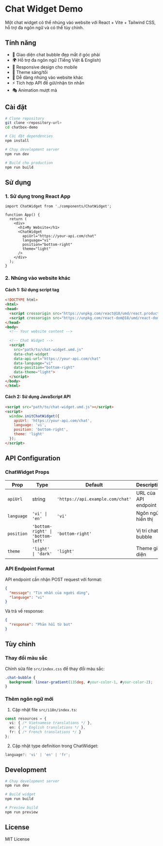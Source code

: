 # Chat Widget Demo

Một chat widget có thể nhúng vào website với React + Vite + Tailwind CSS, hỗ trợ đa ngôn ngữ và có thể tùy chỉnh.

## Tính năng

- 🎨 Giao diện chat bubble đẹp mắt ở góc phải
- 🌍 Hỗ trợ đa ngôn ngữ (Tiếng Việt & English)
- 📱 Responsive design cho mobile
- 🎨 Theme sáng/tối
- 🔌 Dễ dàng nhúng vào website khác
- ⚡ Tích hợp API để gửi/nhận tin nhắn
- 🎭 Animation mượt mà

## Cài đặt

```bash
# Clone repository
git clone <repository-url>
cd chatbox-demo

# Cài đặt dependencies
npm install

# Chạy development server
npm run dev

# Build cho production
npm run build
```

## Sử dụng

### 1. Sử dụng trong React App

```tsx
import ChatWidget from './components/ChatWidget';

function App() {
  return (
    <div>
      <h1>My Website</h1>
      <ChatWidget 
        apiUrl="https://your-api.com/chat"
        language="vi"
        position="bottom-right"
        theme="light"
      />
    </div>
  );
}
```

### 2. Nhúng vào website khác

#### Cách 1: Sử dụng script tag

```html
<!DOCTYPE html>
<html>
<head>
  <script crossorigin src="https://unpkg.com/react@18/umd/react.production.min.js"></script>
  <script crossorigin src="https://unpkg.com/react-dom@18/umd/react-dom.production.min.js"></script>
</head>
<body>
  <!-- Your website content -->
  
  <!-- Chat Widget -->
  <script 
    src="path/to/chat-widget.umd.js"
    data-chat-widget
    data-api-url="https://your-api.com/chat"
    data-language="vi"
    data-position="bottom-right"
    data-theme="light">
  </script>
</body>
</html>
```

#### Cách 2: Sử dụng JavaScript API

```html
<script src="path/to/chat-widget.umd.js"></script>
<script>
  window.initChatWidget({
    apiUrl: 'https://your-api.com/chat',
    language: 'vi',
    position: 'bottom-right',
    theme: 'light'
  });
</script>
```

## API Configuration

### ChatWidget Props

| Prop | Type | Default | Description |
|------|------|---------|-------------|
| `apiUrl` | string | `'https://api.example.com/chat'` | URL của API endpoint |
| `language` | `'vi' \| 'en'` | `'vi'` | Ngôn ngữ hiển thị |
| `position` | `'bottom-right' \| 'bottom-left'` | `'bottom-right'` | Vị trí chat bubble |
| `theme` | `'light' \| 'dark'` | `'light'` | Theme giao diện |

### API Endpoint Format

API endpoint cần nhận POST request với format:

```json
{
  "message": "Tin nhắn của người dùng",
  "language": "vi"
}
```

Và trả về response:

```json
{
  "response": "Phản hồi từ bot"
}
```

## Tùy chỉnh

### Thay đổi màu sắc

Chỉnh sửa file `src/index.css` để thay đổi màu sắc:

```css
.chat-bubble {
  background: linear-gradient(135deg, #your-color-1, #your-color-2);
}
```

### Thêm ngôn ngữ mới

1. Cập nhật file `src/i18n/index.ts`:

```typescript
const resources = {
  vi: { /* Vietnamese translations */ },
  en: { /* English translations */ },
  fr: { /* French translations */ }
};
```

2. Cập nhật type definition trong ChatWidget:

```typescript
language?: 'vi' | 'en' | 'fr';
```

## Development

```bash
# Chạy development server
npm run dev

# Build widget
npm run build

# Preview build
npm run preview
```

## License

MIT License